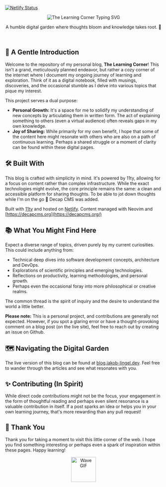 [![Netlify Status](https://api.netlify.com/api/v1/badges/19ffeaff-9460-4bc1-93b1-d77e0bd35ae4/deploy-status)](https://app.netlify.com/sites/learningcorner/deploys)

<p align="center">
  <img src="https://readme-typing-svg.herokuapp.com?font=Fira+Code&size=30&pause=1000&color=2E8B57&width=435&lines=The+Learning+Corner+" alt="The Learning Corner Typing SVG" />
</p>

<p align="center">
  A humble digital garden where thoughts bloom and knowledge takes root. 🌱
</p>

<br/>

## 📜 A Gentle Introduction

Welcome to the repository of my personal blog, **The Learning Corner**! This isn't a grand, meticulously planned endeavor, but rather a cozy corner of the internet where I document my ongoing journey of learning and exploration. Think of it as a digital notebook, filled with musings, discoveries, and the occasional stumble as I delve into various topics that pique my interest.

This project serves a dual purpose:

* **Personal Growth:** It's a space for me to solidify my understanding of new concepts by articulating them in written form. The act of explaining something to others (even a virtual audience) often reveals gaps in my own knowledge.
* **Joy of Sharing:** While primarily for my own benefit, I hope that some of the content here might resonate with others who are also on a path of continuous learning. Perhaps a shared struggle or a moment of clarity can be found within these digital pages.

## 🛠️ Built With

This blog is crafted with simplicity in mind. It's powered by 11ty, allowing for a focus on content rather than complex infrastructure. While the exact technologies might evolve, the core principle remains the same: a clean and accessible platform for sharing thoughts. To be able to jot down thoughts while I'm on the go :bullettrain_side: Decap CMS was added.

Built with [11ty](https://www.11ty.dev/) and hosted on [Netlify](https://www.netlify.com/). Content managed with Neovim and [https://decapcms.org](https://decapcms.org/)

## 📚 What You Might Find Here

Expect a diverse range of topics, driven purely by my current curiosities. This could include anything from:

* Technical deep dives into software development concepts, architecture and DevOps.
* Explorations of scientific principles and emerging technologies.
* Reflections on productivity, learning methodologies, and personal growth.
* Perhaps even the occasional foray into more philosophical or creative realms.

The common thread is the spirit of inquiry and the desire to understand the world a little better.

**Please note:** This is a personal project, and contributions are generally not expected. However, if you spot a glaring error or have a thought-provoking comment on a blog post (on the live site), feel free to reach out by creating an issue on Github.

## 🗺️ Navigating the Digital Garden

The live version of this blog can be found at [blog.jakob-lingel.dev](https://blog.jakob-lingel.dev). Feel free to wander through the articles and see what resonates with you.

## ✨ Contributing (In Spirit)

While direct code contributions might not be the focus, your engagement in the form of thoughtful reading and perhaps even silent resonance is a valuable contribution in itself. If a post sparks an idea or helps you in your own learning journey, that's more rewarding than any pull request!

## 🙏 Thank You

Thank you for taking a moment to visit this little corner of the web. I hope you find something interesting or perhaps even a spark of inspiration within these pages. Happy learning!

<p align="center">
  <img src="https://raw.githubusercontent.com/MartinHeinz/MartinHeinz/master/wave.gif" width="80" alt="Wave GIF" />
</p>
